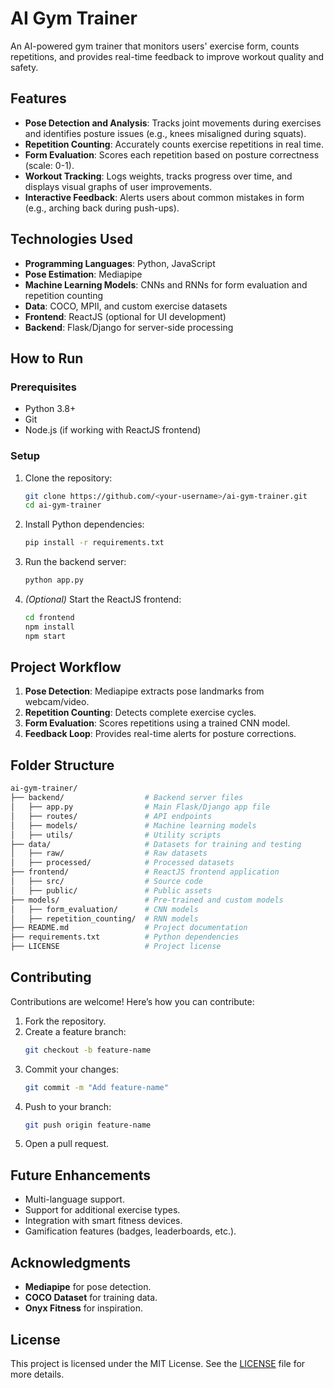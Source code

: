 # AI Gym Trainer

An AI-powered gym trainer that monitors users' exercise form, counts repetitions, and provides real-time feedback to improve workout quality and safety.

## Features
- **Pose Detection and Analysis**: Tracks joint movements during exercises and identifies posture issues (e.g., knees misaligned during squats).
- **Repetition Counting**: Accurately counts exercise repetitions in real time.
- **Form Evaluation**: Scores each repetition based on posture correctness (scale: 0-1).
- **Workout Tracking**: Logs weights, tracks progress over time, and displays visual graphs of user improvements.
- **Interactive Feedback**: Alerts users about common mistakes in form (e.g., arching back during push-ups).

## Technologies Used
- **Programming Languages**: Python, JavaScript
- **Pose Estimation**: Mediapipe
- **Machine Learning Models**: CNNs and RNNs for form evaluation and repetition counting
- **Data**: COCO, MPII, and custom exercise datasets
- **Frontend**: ReactJS (optional for UI development)
- **Backend**: Flask/Django for server-side processing

## How to Run
### Prerequisites
- Python 3.8+
- Git
- Node.js (if working with ReactJS frontend)

### Setup
1. Clone the repository:
   ```bash
   git clone https://github.com/<your-username>/ai-gym-trainer.git
   cd ai-gym-trainer
   ```
2. Install Python dependencies:
   ```bash
   pip install -r requirements.txt
   ```
3. Run the backend server:
   ```bash
   python app.py
   ```
4. *(Optional)* Start the ReactJS frontend:
   ```bash
   cd frontend
   npm install
   npm start
   ```

## Project Workflow
1. **Pose Detection**: Mediapipe extracts pose landmarks from webcam/video.
2. **Repetition Counting**: Detects complete exercise cycles.
3. **Form Evaluation**: Scores repetitions using a trained CNN model.
4. **Feedback Loop**: Provides real-time alerts for posture corrections.

## Folder Structure
```bash
ai-gym-trainer/
├── backend/                  # Backend server files
│   ├── app.py                # Main Flask/Django app file
│   ├── routes/               # API endpoints
│   ├── models/               # Machine learning models
│   ├── utils/                # Utility scripts
├── data/                     # Datasets for training and testing
│   ├── raw/                  # Raw datasets
│   ├── processed/            # Processed datasets
├── frontend/                 # ReactJS frontend application
│   ├── src/                  # Source code
│   ├── public/               # Public assets
├── models/                   # Pre-trained and custom models
│   ├── form_evaluation/      # CNN models
│   ├── repetition_counting/  # RNN models
├── README.md                 # Project documentation
├── requirements.txt          # Python dependencies
├── LICENSE                   # Project license
```

## Contributing
Contributions are welcome! Here’s how you can contribute:
1. Fork the repository.
2. Create a feature branch:
   ```bash
   git checkout -b feature-name
   ```
3. Commit your changes:
   ```bash
   git commit -m "Add feature-name"
   ```
4. Push to your branch:
   ```bash
   git push origin feature-name
   ```
5. Open a pull request.

## Future Enhancements
- Multi-language support.
- Support for additional exercise types.
- Integration with smart fitness devices.
- Gamification features (badges, leaderboards, etc.).

## Acknowledgments
- **Mediapipe** for pose detection.
- **COCO Dataset** for training data.
- **Onyx Fitness** for inspiration.

## License
This project is licensed under the MIT License. See the [LICENSE](LICENSE) file for more details.
